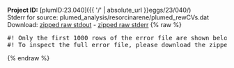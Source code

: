 **Project ID:** [plumID:23.040]({{ '/' | absolute_url }}eggs/23/040/)  
Stderr for source:  plumed_analysis/resorcinarene/plumed_rewCVs.dat   
Download: [zipped raw stdout](plumed_rewCVs.dat.plumed.stdout.txt.zip) - [zipped raw stderr](plumed_rewCVs.dat.plumed.stderr.txt.zip) 
{% raw %}
<pre>
#! Only the first 1000 rows of the error file are shown below
#! To inspect the full error file, please download the zipped raw stderr file above
</pre>
{% endraw %}
